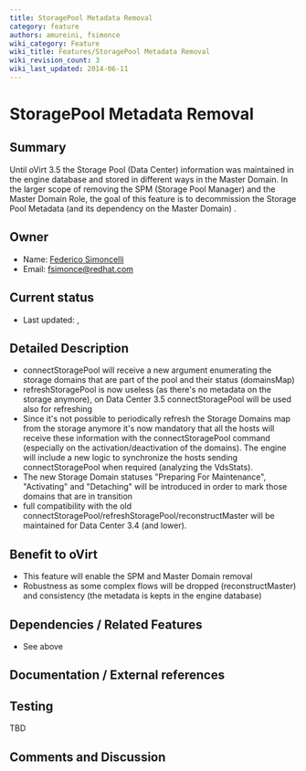 ```yaml
---
title: StoragePool Metadata Removal
category: feature
authors: amureini, fsimonce
wiki_category: Feature
wiki_title: Features/StoragePool Metadata Removal
wiki_revision_count: 3
wiki_last_updated: 2014-06-11
---
```


# StoragePool Metadata Removal

## Summary

Until oVirt 3.5 the Storage Pool (Data Center) information was maintained in the engine database and stored in different ways in the Master Domain. In the larger scope of removing the SPM (Storage Pool Manager) and the Master Domain Role, the goal of this feature is to decommission the Storage Pool Metadata (and its dependency on the Master Domain) .

## Owner

*   Name: [Federico Simoncelli](User:Fsimonce)
*   Email: fsimonce@redhat.com

## Current status

*   Last updated: ,

## Detailed Description

*   connectStoragePool will receive a new argument enumerating the storage domains that are part of the pool and their status (domainsMap)
*   refreshStoragePool is now useless (as there's no metadata on the storage anymore), on Data Center 3.5 connectStoragePool will be used also for refreshing
*   Since it's not possible to periodically refresh the Storage Domains map from the storage anymore it's now mandatory that all the hosts will receive these information with the connectStoragePool command (especially on the activation/deactivation of the domains). The engine will include a new logic to synchronize the hosts sending connectStoragePool when required (analyzing the VdsStats).
*   The new Storage Domain statuses "Preparing For Maintenance", "Activating" and "Detaching" will be introduced in order to mark those domains that are in transition
*   full compatibility with the old connectStoragePool/refreshStoragePool/reconstructMaster will be maintained for Data Center 3.4 (and lower).

## Benefit to oVirt

*   This feature will enable the SPM and Master Domain removal
*   Robustness as some complex flows will be dropped (reconstructMaster) and consistency (the metadata is kepts in the engine database)

## Dependencies / Related Features

*   See above

## Documentation / External references

## Testing

TBD

## Comments and Discussion


